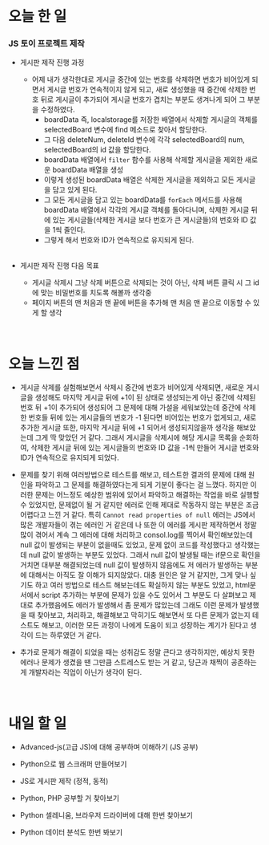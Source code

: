 # 오늘 한 일

### JS 토이 프로젝트 제작

- 게시판 제작 진행 과정

  - 어제 내가 생각한대로 게시글 중간에 있는 번호를 삭제하면 번호가 비어있게 되면서 게시글 번호가 연속적이지 않게 되고, 새로 생성했을 때 중간에 삭제한 번호 뒤로 게시글이 추가되어 게시글 번호가 겹치는 부분도 생겨나게 되어 그 부분을 수정하였다.
    - boardData 즉, localstorage를 저장한 배열에서 삭제할 게시글의 객체를 selectedBoard 변수에 find 메소드로 찾아서 할당한다.
    - 그 다음 deleteNum, deleteId 변수에 각각 selectedBoard의 num, selectedBoard의 id 값을 할당한다.
    - boardData 배열에서 `filter` 함수를 사용해 삭제할 게시글을 제외한 새로운 boardData 배열을 생성
    - 이렇게 생성된 boardData 배열은 삭제한 게시글을 제외하고 모든 게시글을 담고 있게 된다.
    - 그 모든 게시글을 담고 있는 boardData를 `forEach` 메서드를 사용해 boardData 배열에서 각각의 게시글 객체를 돌아다니며, 삭제한 게시글 뒤에 있는 게시글들(삭제한 게시글 보다 번호가 큰 게시글들)의 번호와 ID 값을 1씩 줄인다.
    - 그렇게 해서 번호와 ID가 연속적으로 유지되게 된다.

  <br />

- 게시판 제작 진행 다음 목표

  - 게시글 삭제시 그냥 삭제 버튼으로 삭제되는 것이 아닌, 삭제 버튼 클릭 시 그 id에 맞는 비밀번호를 치도록 해볼까 생각중
  - 페이지 버튼의 맨 처음과 맨 끝에 버튼을 추가해 맨 처음 맨 끝으로 이동할 수 있게 할 생각

<br />

# 오늘 느낀 점

- 게시글 삭제를 실험해보면서 삭제시 중간에 번호가 비어있게 삭제되면, 새로운 게시글을 생성해도 마지막 게시글 뒤에 +1이 된 상태로 생성되는게 아닌 중간에 삭제된 번호 뒤 +1이 추가되어 생성되어 그 문제에 대해 가설을 세워보았는데 중간에 삭제한 번호들 뒤에 있는 게시글들의 번호가 -1 된다면 비어있는 번호가 없게되고, 새로 추가한 게시글 또한, 마지막 게시글 뒤에 +1 되어서 생성되지않을까 생각을 해보았는데 그게 딱 맞았던 거 같다. 그래서 게시글을 삭제시에 해당 게시글 목록을 순회하여, 삭제한 게시글 뒤에 있는 게시글들의 번호와 ID 값을 -1씩 만들어 게시글 번호와 ID가 연속적으로 유지되게 되었다.

- 문제를 찾기 위해 여러방법으로 테스트를 해보고, 테스트한 결과의 문제에 대해 원인을 파악하고 그 문제를 해결하였다는게 되게 기분이 좋다는 걸 느꼈다. 하지만 이러한 문제는 어느정도 예상한 범위에 있어서 파악하고 해결하는 작업을 바로 실행할 수 있었지만, 문제없이 될 거 같지만 에러로 인해 제대로 작동하지 않는 부분은 조금 어렵다고 느낀 거 같다. 특히 `Cannot read properties of null` 에러는 JS에서 많은 개발자들이 겪는 에러인 거 같은데 나 또한 이 에러를 게시판 제작하면서 정말 많이 겪어서 계속 그 에러에 대해 처리하고 consol.log를 찍어서 확인해보았는데 null 값이 발생되는 부분이 없을때도 있었고, 문제 없이 코드를 작성했다고 생각했는데 null 값이 발생하는 부분도 있었다. 그래서 null 값이 발생될 때는 if문으로 확인을 거치면 대부분 해결되었는데 null 값이 발생하지 않음에도 저 에러가 발생하는 부분에 대해서는 아직도 잘 이해가 되지않았다. 대충 원인은 알 거 같지만, 그게 맞나 싶기도 하고 여러 방법으로 테스트 해보는데도 확실하지 않는 부분도 있었고, html문서에서 script 추가하는 부분에 문제가 있을 수도 있어서 그 부분도 다 살펴보고 제대로 추가했음에도 에러가 발생해서 좀 문제가 많았는데 그래도 이런 문제가 발생했을 때 찾아보고, 처리하고, 해결해보고 막히기도 해보면서 또 다른 문제가 없는지 테스트도 해보고, 이러한 모든 과정이 나에게 도움이 되고 성장하는 계기가 된다고 생각이 드는 하루였던 거 같다.

- 추가로 문제가 해결이 되었을 때는 성취감도 정말 큰다고 생각하지만, 예상치 못한 에러나 문제가 생겼을 땐 그만큼 스트레스도 받는 거 같고, 당근과 채찍이 공존하는게 개발자라는 직업이 아닌가 생각이 된다.

<br />

# 내일 할 일

- Advanced-js(고급 JS)에 대해 공부하며 이해하기 (JS 공부)

- Python으로 웹 스크래퍼 만들어보기

- JS로 게시판 제작 (정적, 동적)

- Python, PHP 공부할 거 찾아보기

- Python 셀레니움, 브라우저 드라이버에 대해 한번 찾아보기

- Python 데이터 분석도 한번 봐보기
